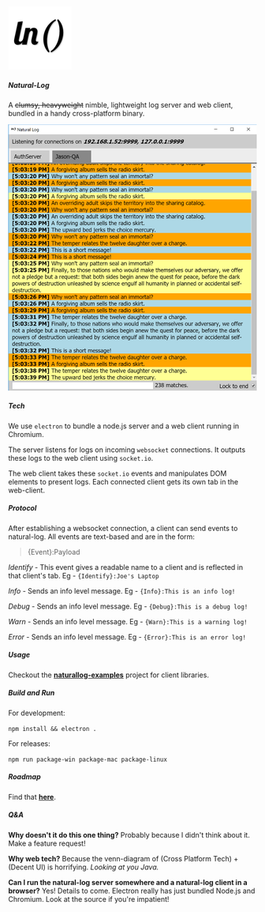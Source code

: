 ![Logo](assets/icons/png/128x128.png)

##### Natural-Log

A ~~clumsy, heavyweight~~ nimble, lightweight log server and web client, bundled in a handy cross-platform binary.

![Screenshot](assets/screenshot.png)

##### Tech

We use `electron` to bundle a node.js server and a web client running in Chromium.

The server listens for logs on incoming `websocket` connections. It outputs these logs to the web client using `socket.io`.

The web client takes these `socket.io` events and manipulates DOM elements to present logs. Each connected client gets its own tab in the web-client.

##### Protocol

After establishing a websocket connection, a client can send events to natural-log. All events are text-based and are in the form:

>{Event}:Payload

_Identify_ - This event gives a readable name to a client and is reflected in that client's tab. Eg - `{Identify}:Joe's Laptop`

_Info_ - Sends an info level message. Eg - `{Info}:This is an info log!`

_Debug_ - Sends an info level message. Eg - `{Debug}:This is a debug log!`

_Warn_ - Sends an info level message. Eg - `{Warn}:This is a warning log!`

_Error_ - Sends an info level message. Eg - `{Error}:This is an error log!`

##### Usage

Checkout the **[naturallog-examples](https://github.com/thegoldenmule/naturallog)** project for client libraries.

##### Build and Run

For development:

`npm install && electron .`

For releases:

`npm run package-win package-mac package-linux`

##### Roadmap

Find that **[here](roadmap.md)**.

##### Q&A

**Why doesn't it do this one thing?** Probably because I didn't think about it. Make a feature request!

**Why web tech?** Because the venn-diagram of (Cross Platform Tech) + (Decent UI) is horrifying. _Looking at you Java._

**Can I run the natural-log server somewhere and a natural-log client in a browser?** Yes! Details to come. Electron really has just bundled Node.js and Chromium. Look at the source if you're impatient!